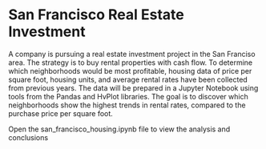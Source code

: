 # San Francisco Real Estate Investment

A company is pursuing a real estate investment project in the San Franciso area. The strategy is to buy rental properties with cash flow. To determine which neighborhoods would be most profitable, housing data of price per square foot, housing units, and average rental rates have been collected from previous years. The data will be prepared in a Jupyter Notebook using tools from the Pandas and HvPlot libraries. The goal is to discover which neighborhoods show the highest trends in rental rates, compared to the purchase price per square foot. 

Open the san_francisco_housing.ipynb file to view the analysis and conclusions
